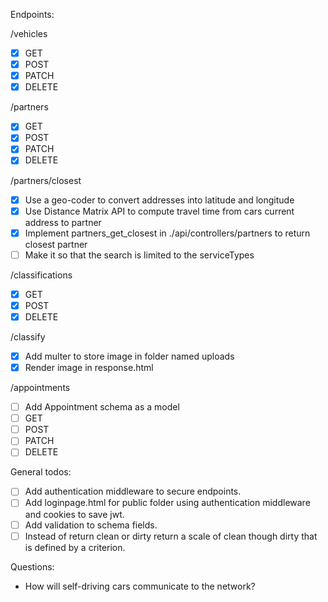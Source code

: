 Endpoints:

/vehicles

- [x] GET
- [x] POST
- [x] PATCH
- [x] DELETE

/partners

- [x] GET
- [x] POST
- [x] PATCH
- [x] DELETE

/partners/closest

- [x] Use a geo-coder to convert addresses into latitude and longitude
- [x] Use Distance Matrix API to compute travel time from cars current address to partner
- [x] Implement partners_get_closest in ./api/controllers/partners to return closest partner
- [ ] Make it so that the search is limited to the serviceTypes

/classifications

- [x] GET
- [x] POST
- [x] DELETE

/classify

- [x] Add multer to store image in folder named uploads
- [x] Render image in response.html

/appointments

- [ ] Add Appointment schema as a model
- [ ] GET
- [ ] POST
- [ ] PATCH
- [ ] DELETE

General todos:

- [ ] Add authentication middleware to secure endpoints.
- [ ] Add loginpage.html for public folder using authentication middleware and cookies to save jwt.
- [ ] Add validation to schema fields.
- [ ] Instead of return clean or dirty return a scale of clean though dirty that is defined by a criterion.

Questions:

- How will self-driving cars communicate to the network?
